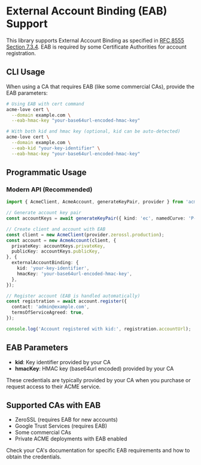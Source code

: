 # External Account Binding (EAB) Support

This library supports External Account Binding as specified in [RFC 8555 Section 7.3.4](https://datatracker.ietf.org/doc/html/rfc8555#section-7.3.4). EAB is required by some Certificate Authorities for account registration.

## CLI Usage

When using a CA that requires EAB (like some commercial CAs), provide the EAB parameters:

```bash
# Using EAB with cert command
acme-love cert \
  --domain example.com \
  --eab-hmac-key "your-base64url-encoded-hmac-key"

# With both kid and hmac key (optional, kid can be auto-detected)
acme-love cert \
  --domain example.com \
  --eab-kid "your-key-identifier" \
  --eab-hmac-key "your-base64url-encoded-hmac-key"
```

## Programmatic Usage

### Modern API (Recommended)

```typescript
import { AcmeClient, AcmeAccount, generateKeyPair, provider } from 'acme-love';

// Generate account key pair
const accountKeys = await generateKeyPair({ kind: 'ec', namedCurve: 'P-256', hash: 'SHA-256' });

// Create client and account with EAB
const client = new AcmeClient(provider.zerossl.production);
const account = new AcmeAccount(client, {
  privateKey: accountKeys.privateKey,
  publicKey: accountKeys.publicKey,
}, {
  externalAccountBinding: {
    kid: 'your-key-identifier',
    hmacKey: 'your-base64url-encoded-hmac-key',
  },
});

// Register account (EAB is handled automatically)
const registration = await account.register({
  contact: 'admin@example.com',
  termsOfServiceAgreed: true,
});

console.log('Account registered with kid:', registration.accountUrl);
```

## EAB Parameters

- **kid**: Key identifier provided by your CA
- **hmacKey**: HMAC key (base64url encoded) provided by your CA

These credentials are typically provided by your CA when you purchase or request access to their ACME service.

## Supported CAs with EAB

- ZeroSSL (requires EAB for new accounts)
- Google Trust Services (requires EAB)
- Some commercial CAs
- Private ACME deployments with EAB enabled

Check your CA's documentation for specific EAB requirements and how to obtain the credentials.
